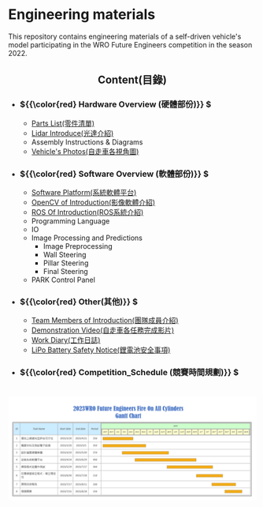 Engineering materials
====

This repository contains engineering materials of a self-driven vehicle's model participating in the WRO Future Engineers competition in the season 2022.
## <div align="center">Content(目錄)</div>  

- ### ${{\color{red} Hardware Overview (硬體部份)}} $ 
  - [Parts List(零件清單)](https://github.com/kirkhu/WRO2023_Future-Engineers-Fire-On-All-Cylinders/tree/main/schemes/Parts_List#readme)
  - [Lidar Introduce(光達介紹)](https://github.com/kirkhu/WRO2023_Future-Engineers-Fire-On-All-Cylinders/blob/main/schemes/Lidar/README.md) 
  - Assembly Instructions & Diagrams
  - [Vehicle's Photos(自走車各視角圖)](https://github.com/kirkhu/WRO2023_Future-Engineers-Fire-On-All-Cylinders/blob/main/v-photos/README.md)
- ### ${{\color{red} Software Overview (軟體部份)}} $ 
  - [Software Platform(系統軟體平台)](https://github.com/kirkhu/WRO2023_Future-Engineers-Fire-On-All-Cylinders/blob/main/src/System_Platform%20_Software/README.md)
  - [OpenCV of Introduction(影像軟體介紹)](https://github.com/kirkhu/WRO2023_Future-Engineers-Fire-On-All-Cylinders/blob/main/other/OpenCV/README.md)
  - [ROS Of Introduction(ROS系統介紹)](https://github.com/kirkhu/WRO2023_Future-Engineers-Fire-On-All-Cylinders/blob/main/other/ROS/README.md)  
  - Programming Language
  - IO 
  - Image Processing and Predictions
    - Image Preprocessing
    - Wall Steering
    - Pillar Steering
    - Final Steering
  - PARK Control Panel
- ### ${{\color{red} Other(其他)}} $
  - [Team Members of Introduction(團隊成員介紹)](https://github.com/kirkhu/WRO2023_Future-Engineers-Fire-On-All-Cylinders/blob/main/t-photos/README.md)  
  - [Demonstration Video(自走車各任務完成影片)](https://github.com/kirkhu/WRO2023_Future-Engineers-Fire-On-All-Cylinders/blob/main/video/video.md) 
  - [Work Diary(工作日誌)](https://github.com/kirkhu/WRO2023_Future-Engineers-Fire-On-All-Cylinders/blob/main/other/work_diary/README.md) 
  - [LiPo Battery Safety Notice(鋰電池安全事項)](https://github.com/kirkhu/WRO2023_Future-Engineers-Fire-On-All-Cylinders/blob/main/other/LiPo_Battery/README.md)  

- ### ${{\color{red} Competition_Schedule (競賽時間規劃)}} $  

# <div align="center">![Gantt chart](./other/img/Gantt_Chart.png)</div> 